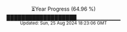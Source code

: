 <p align="center">
⏳Year Progress (64.96 %) <br>
███████████████████▁▁▁▁▁▁▁▁▁▁▁ <br>
<sub>Updated: Sun, 25 Aug 2024 18:23:06 GMT</sub>
</p>


